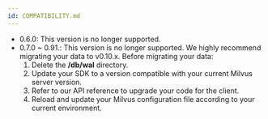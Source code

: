 ```yaml
---
id: COMPATIBILITY.md
---
```


- 0.6.0: This version is no longer supported. 
- 0.7.0 ~ 0.91.: This version is no longer supported. We highly recommend migrating your data to v0.10.x. Before migrating your data: 
  1. Delete the **/db/wal** directory.
  2. Update your SDK to a version compatible with your current Milvus server version. 
  3. Refer to our API reference to upgrade your code for the client. 
  4. Reload and update your Milvus configuration file according to your current environment. 